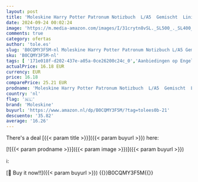 ```yaml
---
layout: post
title: 'Moleskine Harry Potter Patronum Notizbuch  L/A5  Gemischt  Liniert Blanko Punktiert   Fester Einband  Saphir'
date: 2024-09-24 00:02:24
image: 'https://m.media-amazon.com/images/I/31crytn8vSL._SL500_._SL400_.jpg'
comments: true
category: ofertas
author: 'tole.es'
slug: 'B0CQMY3F5M-nl Moleskine Harry Potter Patronum Notizbuch L/A5 Gemischt...'
sku: 'B0CQMY3F5M-nl'
tags: [ '171e018f-d202-437e-a05a-0ce26200c24c_0','Aanbiedingen op Engelstalige boeken','Arborist Merchandising Root','Boeken','Engelstalige boeken','Featured Categories','Kantoorpapierproducten','Kantoorproducten','Professionele notitieboeken','Schriften, schrijfblokken & agendas','Self Service','Special Features Stores','moleskine','🇳🇱', ]
actualPrice: 16.18 EUR
currency: EUR
price: 16.18
comparePrice: 25.21 EUR
prodname: 'Moleskine Harry Potter Patronum Notizbuch  L/A5  Gemischt  Liniert Blanko Punktiert   Fester Einband  Saphir'
country: 'nl'
flag: '🇳🇱'
brand: 'Moleskine'
buyurl: 'https://www.amazon.nl/dp/B0CQMY3F5M/?tag=tolees0b-21'
descuento: '35.82'
average: '16.26'
---
```


There's a deal [{{< param title >}}]({{< param buyurl >}})  here:

[![{{< param prodname >}}]({{< param image >}})]({{< param buyurl >}})

ℹ️:


[🛒 Buy it now!!]({{< param buyurl >}})
{{<world>}}B0CQMY3F5M{{</world>}}
